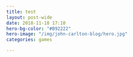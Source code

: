 ```yaml
---
title: test
layout: post-wide
date: 2018-11-18 17:10
hero-bg-color: "#B92222"
hero-image: "/img/john-carlton-blog/hero.jpg"
categories: games

---
```

